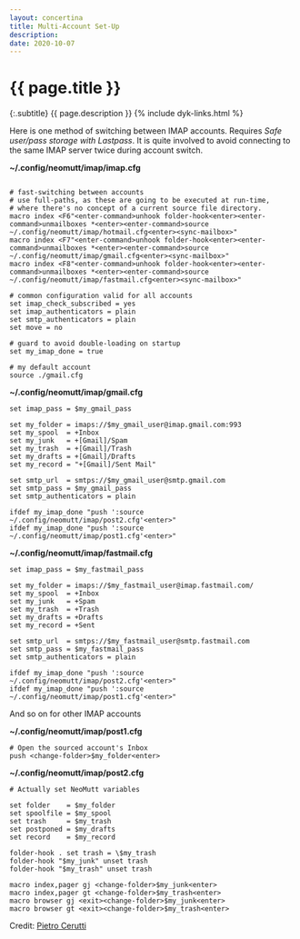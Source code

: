 ```yaml
---
layout: concertina
title: Multi-Account Set-Up
description: 
date: 2020-10-07
---
```


# {{ page.title }}

{:.subtitle}
{{ page.description }}
{% include dyk-links.html %}

Here is one method of switching between IMAP accounts. Requires _Safe user/pass
storage with Lastpass_. It is quite involved to avoid connecting to the same
IMAP server twice during account switch.

**~/.config/neomutt/imap/imap.cfg**

```

# fast-switching between accounts
# use full-paths, as these are going to be executed at run-time,
# where there's no concept of a current source file directory.
macro index <F6"<enter-command>unhook folder-hook<enter><enter-command>unmailboxes *<enter><enter-command>source ~/.config/neomutt/imap/hotmail.cfg<enter><sync-mailbox>"
macro index <F7"<enter-command>unhook folder-hook<enter><enter-command>unmailboxes *<enter><enter-command>source ~/.config/neomutt/imap/gmail.cfg<enter><sync-mailbox>"
macro index <F8"<enter-command>unhook folder-hook<enter><enter-command>unmailboxes *<enter><enter-command>source ~/.config/neomutt/imap/fastmail.cfg<enter><sync-mailbox>"

# common configuration valid for all accounts
set imap_check_subscribed = yes
set imap_authenticators = plain
set smtp_authenticators = plain
set move = no

# guard to avoid double-loading on startup
set my_imap_done = true

# my default account
source ./gmail.cfg
```

**~/.config/neomutt/imap/gmail.cfg**

```
set imap_pass = $my_gmail_pass

set my_folder = imaps://$my_gmail_user@imap.gmail.com:993
set my_spool  = +Inbox
set my_junk   = +[Gmail]/Spam
set my_trash  = +[Gmail]/Trash
set my_drafts = +[Gmail]/Drafts
set my_record = "+[Gmail]/Sent Mail"

set smtp_url  = smtps://$my_gmail_user@smtp.gmail.com
set smtp_pass = $my_gmail_pass
set smtp_authenticators = plain

ifdef my_imap_done "push ':source ~/.config/neomutt/imap/post2.cfg'<enter>"
ifdef my_imap_done "push ':source ~/.config/neomutt/imap/post1.cfg'<enter>"
```

**~/.config/neomutt/imap/fastmail.cfg**

```
set imap_pass = $my_fastmail_pass

set my_folder = imaps://$my_fastmail_user@imap.fastmail.com/
set my_spool  = +Inbox
set my_junk   = +Spam
set my_trash  = +Trash
set my_drafts = +Drafts
set my_record = +Sent

set smtp_url  = smtps://$my_fastmail_user@smtp.fastmail.com
set smtp_pass = $my_fastmail_pass
set smtp_authenticators = plain

ifdef my_imap_done "push ':source ~/.config/neomutt/imap/post2.cfg'<enter>"
ifdef my_imap_done "push ':source ~/.config/neomutt/imap/post1.cfg'<enter>"
```

And so on for other IMAP accounts

**~/.config/neomutt/imap/post1.cfg**

```
# Open the sourced account's Inbox
push <change-folder>$my_folder<enter>
```

**~/.config/neomutt/imap/post2.cfg**

```
# Actually set NeoMutt variables

set folder    = $my_folder
set spoolfile = $my_spool
set trash     = $my_trash
set postponed = $my_drafts
set record    = $my_record

folder-hook . set trash = \$my_trash
folder-hook "$my_junk" unset trash
folder-hook "$my_trash" unset trash

macro index,pager gj <change-folder>$my_junk<enter>
macro index,pager gt <change-folder>$my_trash<enter>
macro browser gj <exit><change-folder>$my_junk<enter>
macro browser gt <exit><change-folder>$my_trash<enter>
```

Credit: [Pietro Cerutti](https://github.com/gahr)

